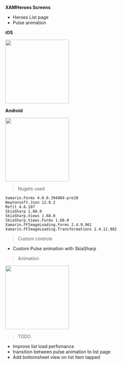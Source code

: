 **XAMHeroes Screens**

- Heroes List page
- Pulse animation

**iOS**

<img src="https://i.imgur.com/n9D8ax4.png" width="200">


**Android**

<img src="https://i.imgur.com/Ea7rDkg.png" width="200">




> Nugets used

    Xamarin.Forms 4.0.0.394984-pre10    
    Newtonsoft.Json 12.0.2    
    Refit 4.6.107    
    SkiaSharp 1.68.0    
    SkiaSharp.Views 1.68.0    
    SkiaSharp.Views.Forms 1.68.0    
    Xamarin.FFImageLoading.Forms 2.4.9.961    
    Xamarin.FFImageLoading.Transformations 2.4.11.982    

> Custom controls
- Custom Pulse animation with SkiaSharp

> Animation

<img src="https://i.imgur.com/k7bIXDm.gif" width="200">

> TODO
- Improve list load perfomance
- transition between pulse animation to list page
- Add bottomsheet view on list item tapped

